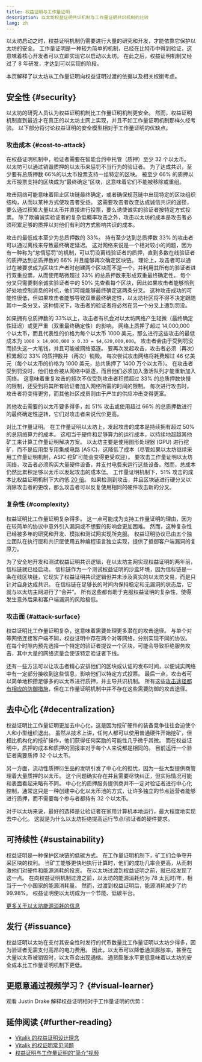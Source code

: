 ```yaml
---
title: 权益证明与工作量证明
description: 以太坊权益证明共识机制与工作量证明共识机制的比较
lang: zh
---
```


以太坊启动之时，权益证明机制仍需要进行大量的研究和开发，才能依靠它保护以太坊的安全。 工作量证明是一种较为简单的机制，已经在比特币中得到验证，这意味着核心开发者可以立即实现它以启动以太坊。 在此之后，权益证明机制又经过了 8 年研发，才达到可以实现的阶段。

本页解释了以太坊从工作量证明向权益证明过渡的依据以及相关权衡考虑。

## 安全性 {#security}

以太坊的研究人员认为权益证明机制比工作量证明机制更安全。 然而，权益证明机制直到最近才在真正的以太坊主网上实现，并且不如工作量证明机制那样久经考验。 以下部分将讨论权益证明的安全模型相对于工作量证明的优缺点。

### 攻击成本 {#cost-to-attack}

在权益证明机制中，验证者需要在智能合约中托管（质押）至少 32 个以太币。 以太坊可以通过销毁质押的以太币来惩罚不当行为的验证者。 为了达成共识，至少要有总质押数 66%的以太币投票支持一组特定的区块。 被至少 66% 的质押以太币投票支持的区块成为“最终确定”区块，这意味着它们不能被移除或重组。

攻击网络可能意味着阻止区块链最终确定，或者确保规范链中出现特定的区块组织结构，从而以某种方式使攻击者受益。 这需要攻击者改变达成诚信共识的途径，要么通过积累大量以太币并直接进行投票，要么诱使诚实的验证者按特定方式投票。 除了欺骗诚实验证者的复杂低概率攻击之外，攻击以太坊的成本是攻击者必须积累足够的质押以对他们有利的方式影响共识的成本。

攻击的最低成本至少为总质押数的 33%。 持有至少达到总质押数 33% 的攻击者可以通过离线来导致最终确定延迟。 这对网络来说是一个相对较小的问题，因为有一种称为“怠惰惩罚”的机制，可以罚没离线验证者的质押，直到多数在线验证者的质押达到总质押数的 66% 并且能够再次确定区块链。 理论上，攻击者可以通过在被要求成为区块生产者时创建两个区块而不是一个，并利用其所有的验证者进行双重投票，从而使用略微超过 33% 的总质押数来形成双重最终确定性。 每个分叉只需要剩余诚实验证者中的 50% 先查看每个区块，因此如果攻击者能够恰到好处地控制消息的时机，他们可能能够最终确定这两条分叉。 这种攻击成功的可能性很低，但如果攻击者能够导致双重最终确定性，以太坊社区将不得不决定跟随其中一条分叉，这种情况下，攻击者的验证者将必然在另一个分叉上遭到罚没。

如果拥有总质押数的 33%以上，攻击者有机会对以太坊网络产生轻微（最终确定性延迟）或更严重（双重最终确定性）的影响。 网络上质押了超过 14,000,000 个以太币，而且代表性的价格为每个以太币 1000 美元，那么进行这些攻击的最低成本为 `1000 x 14,000,000 x 0.33 = $4,620,000,000`。 攻击者会由于受到罚没而损失这一大笔钱，并且可能被网络驱逐。 要再次发起攻击，攻击者必须（再次）积累超过 33% 的质押数并（再次）销毁。 每次尝试攻击网络将耗费超过 46 亿美元（每个以太币的价格为 1000 美元，总共质押了 1400 万个以太币）。 在攻击者受到罚没时，他们也会被从网络中驱逐，而且他们必须加入激活队列才能重新加入网络。 这意味着重复攻击的频次不仅受到攻击者积攒超过 33% 的总质押数快慢的限制，还受到将其所有验证者加入网络所需的时间的限制。 每次进行攻击时，攻击者将变得更穷，而其他社区成员则由于产生的供应冲击变得更富。

其他攻击需要的以太币要多得多，如 51% 攻击或使用超过 66% 的总质押数进行的最终确定性逆转，它们对攻击者来说代价更高。

对比工作量证明。 在工作量证明以太坊上，发起攻击的成本是持续拥有超过 50% 的总网络算力的成本。 这相当于硬件和足够算力的运行成本，以持续地超越其他矿工来计算工作量证明解决方案。 以太坊主要是使用图形处理器 (GPU) 进行挖矿，而不是应用型专用集成电路 (ASIC)，这降低了成本（尽管如果以太坊继续采用工作量证明机制，ASIC 挖矿可能会变得更受欢迎）。 要攻击工作量证明以太坊网络，攻击者必须购买大量硬件设备，并支付电费来运行这些设备。然而，总成本仍然比累积足够以太币以发起攻击的成本低。 工作量证明机制下，51% 攻击的成本比权益证明机制下大约低 [20 倍](https://youtu.be/1m12zgJ42dI?t=1562)。 如果检测到攻击，并且区块链进行硬分叉以消除攻击者的更改，那么攻击者可以反复使用相同的硬件攻击新的分叉。

### 复杂性 {#complexity}

权益证明比工作量证明复杂得多。 这一点可能成为支持工作量证明的理由，因为在较简单的协议中意外引入漏洞或不想要的影响会更加困难。 然而，这种复杂性已经被多年的研究和开发、模拟和测试网实现所克服。 权益证明协议已由五个独立团队在执行层和共识层使用五种编程语言独立实现，提供了抵御客户端漏洞的复原力。

为了安全地开发和测试权益证明共识逻辑，在以太坊主网实现权益证明的两年前，信标链就已经启动。 信标链作为一个测试权益证明的沙盒环境，因为信标链是一条在线区块链，它现实了权益证明共识逻辑但并未涉及真实的以太坊交易，而是只针对自身达成共识。 在信标链在足够长的时间内保持稳定和无漏洞的状态后，它就与以太坊主网进行了“合并”。 所有这些都有助于克服权益证明的复杂性，使得发生意外后果和客户端漏洞的风险极低。

### 攻击面 {#attack-surface}

权益证明比工作量证明复杂，这意味着需要处理更多潜在的攻击途径。 与单个对等网络连接客户端不同，权益证明中存在两个对等网络，分别实现不同的协议。 在每个时隙内预先选择一个特定的验证者提议一个区块，可能会导致拒绝服务攻击，其中大量的网络流量会使该特定验证者下线。

还有一些方法可以让攻击者精心安排他们的区块或认证的发布时间，以便诚实网络中有一定部分接收到这些信息，影响他们以特定方式投票。 最后一点，攻击者可以简单地积攒足够多的以太币进行质押，并主导共识机制。 所有这些[攻击途径都有相应的防御措施](/developers/docs/consensus-mechanisms/pos/attack-and-defense)，但在工作量证明机制中并不存在这些需要防御的攻击途径。

## 去中心化 {#decentralization}

权益证明比工作量证明更加去中心化，这是因为挖矿硬件的装备竞争往往会迫使个人和小型组织退出。 虽然从技术上讲，任何人都可以使用普通硬件开始挖矿，但相比机构化的挖矿操作，他们获得任何奖励的可能性几乎微乎其微。 而在权益证明中，质押的成本和质押的回报率对于每个人来说都是相同的。 目前运行一个验证者需要质押 32 个以太币。

另一方面，流动性质押衍生品的发明引发了中心化的担忧，因为一些大型提供商管理着大量质押的以太币。 这个问题确实存在并且需要尽快纠正，但实际情况可能和表面看起来略有不同。 中心化的质押服务提供商并不一定对验证者进行中心化控制，通常这只是一种创建中心化以太币池的方式，让许多独立的节点运营者能够进行质押，而不需要每个参与者都持有 32 个以太币。

对于以太坊来说，最好的选择是让验证者在家用计算机本地运行，最大程度地实现去中心化。 这就是为什么以太坊拒绝提高运行节点/验证者的硬件要求。

## 可持续性 {#sustainability}

权益证明是一种保护区块链的低碳方式。 在工作量证明机制下，矿工们会争夺开采区块的权利。 当矿工能够更快地执行计算时，他们的成功几率会更高，从而刺激他们对硬件和能源消耗的投资。 在以太坊过渡到权益证明之前，就已经发现了这一点。 在向权益证明机制过渡之前，以太坊的能源消耗约为 78 太瓦时/年，相当于一个小国家的能源消耗量。 然而，过渡到权益证明后，能源消耗减少了约 99.98%。 权益证明使以太坊成为一个节能、低碳平台。

[更多关于以太坊能源消耗的信息](/energy-consumption)

## 发行 {#issuance}

权益证明以太坊在支付其安全性时发行的代币数量比工作量证明以太坊少得多，因为验证者无需支付高昂的电力费用。 因此，以太币可以降低通货膨胀率，甚至在大量以太币被销毁时，以太币会出现通缩。 通货膨胀水平更低意味着以太坊的安全成本比工作量证明机制下更低。

## 更愿意通过视频学习？ {#visual-learner}

观看 Justin Drake 解释权益证明相对于工作量证明的优势：

<YouTube id="1m12zgJ42dI" />

## 延伸阅读 {#further-reading}

- [Vitalik 的权益证明设计理念](https://medium.com/@VitalikButerin/a-proof-of-stake-design-philosophy-506585978d51)
- [Vitalik 的权证明常见问题](https://vitalik.eth.limo/general/2017/12/31/pos_faq.html#what-is-proof-of-stake)
- [权益证明与工作量证明的“简介”视频](https://www.youtube.com/watch?v=M3EFi_POhps)
